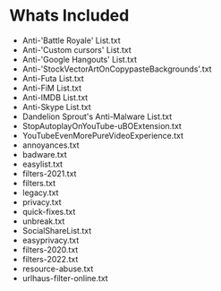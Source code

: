 # Whats Included
- Anti-'Battle Royale' List.txt
- Anti-'Custom cursors' List.txt
- Anti-'Google Hangouts' List.txt
- Anti-'StockVectorArtOnCopypasteBackgrounds'.txt
- Anti-Futa List.txt
- Anti-FіМ List.txt
- Anti-IMDB List.txt
- Anti-Skype List.txt
- Dandelion Sprout's Anti-Malware List.txt
- StopAutoplayOnYouTube-uBOExtension.txt
- YouTubeEvenMorePureVideoExperience.txt
- annoyances.txt
- badware.txt
- easylist.txt
- filters-2021.txt
- filters.txt
- legacy.txt
- privacy.txt
- quick-fixes.txt
- unbreak.txt
- SocialShareList.txt
- easyprivacy.txt
- filters-2020.txt
- filters-2022.txt
- resource-abuse.txt
- urlhaus-filter-online.txt